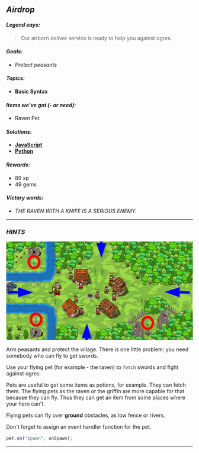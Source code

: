## _Airdrop_

#### _Legend says:_
> Our airborn deliver service is ready to help you against ogres.

#### _Goals:_
+ _Protect peasants_

#### _Topics:_
+ **Basic Syntax**

#### _Items we've got (- or need):_
+ Raven Pet

#### _Solutions:_
+ **[JavaScript](airdrop.js)**
+ **[Python](airdrop.py)**

#### _Rewards:_
+ 89 xp
+ 49 gems

#### _Victory words:_
+ _THE RAVEN WITH A KNIFE IS A SERIOUS ENEMY._

___

### _HINTS_

![](img/airdrop.jpg)

Arm peasants and protect the village. There is one little problem: you need somebody who can fly to get swords.

Use your flying pet (for example - the raven) to `fetch` swords and fight against ogres.

Pets are useful to get some items as potions, for example. They can fetch them. The flying pets as the raven or the griffin are more capable for that because they can fly. Thus they can get an item from some places where your hero can't.

Flying pets can fly over **ground** obstacles, as low fence or rivers.

Don't forget to assign an event handler function for the pet.

```javascript
pet.on("spawn", onSpawn);
```

___

